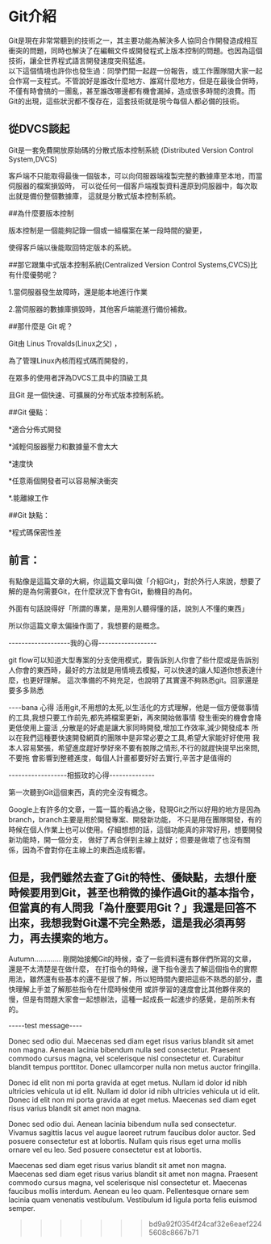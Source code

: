 ﻿# Git介紹
Git是現在非常常聽到的技術之一，其主要功能為解決多人協同合作開發造成相互衝突的問題，同時也解決了在編輯文件或開發程式上版本控制的問題。也因為這個技術，讓全世界程式語言開發速度突飛猛進。  
以下這個情境也許你也發生過：同學們間一起趕一份報告，或工作團隊間大家一起合作寫一支程式。不管說好是誰改什麼地方、誰寫什麼地方，但是在最後合併時，不僅有時會搞的一團亂，甚至誰改哪邊都有機會漏掉，造成很多時間的浪費。而Git的出現，這些狀況都不復存在，這套技術就是現今每個人都必備的技術。

## 從DVCS談起

Git是一套免費開放原始碼的分散式版本控制系統 (Distributed Version Control System,DVCS)

客戶端不只能取得最後一個版本，可以向伺服器端複製完整的數據庫至本地，而當伺服器的檔案損毀時，
可以從任何一個客戶端複製資料還原到伺服器中，每次取出就是備份整個數據庫，
這就是分散式版本控制系統。

##為什麼要版本控制

版本控制是一個能夠記錄一個或一組檔案在某一段時間的變更，

使得客戶端以後能取回特定版本的系統。


##那它跟集中式版本控制系統(Centralized Version Control Systems,CVCS)比有什麼優勢呢？

1.當伺服器發生故障時，還是能本地進行作業

2.當伺服器的數據庫損毀時，其他客戶端能進行備份補救。

##那什麼是 Git 呢？

Git由 Linus Trovalds(Linux之父)  ，

為了管理Linux內核而程式碼而開發的，

在眾多的使用者評為DVCS工具中的頂級工具

且Git 是一個快速、可擴展的分布式版本控制系統。



##Git 優點：

*適合分佈式開發

*減輕伺服器壓力和數據量不會太大

*速度快

*任意兩個開發者可以容易解決衝突

*.能離線工作


##Git 缺點：

*程式碼保密性差


## 前言：
有點像是這篇文章的大綱，你這篇文章叫做「介紹Git」，對於外行人來說，想要了解的是為何需要Git，在什麼狀況下會有Git，動機目的為何。

外面有句話說得好「所謂的專業，是用別人聽得懂的話，說別人不懂的東西」

所以你這篇文章太偏操作面了，我想要的是概念。

-------------------我的心得------------------

git flow可以知道大型專案的分支使用模式，要告訴別人你會了些什麼或是告訴別人你會的東西時，最好的方法就是用情境去模擬，可以快速的讓人知道你想表達什麼，也更好理解。
這次準備的不夠充足，也說明了其實還不夠熟悉git。回家還是要多多熟悉

----bana 心得
活用git,不用想的太死,以生活化的方式理解，他是一個方便做事情的工具,我想只要工作前先,都先將檔案更新，再來開始做事情
發生衝突的機會會降更低使用上靈活  ,分散是的好處是讓大家同時開發,增加工作效率,減少開發成本
所以在我們這種要快速開發網頁的團隊中是非常必要之工具,希望大家能好好使用
我本人容易緊張，希望進度趕好學好來不要有脫隊之情形,不行的就趕快提早出來問,不要拖
會影響到整體進度，每個人計畫都要好好去實行,辛苦才是值得的


------------------相振玫的心得--------------

第一次聽到Git這個東西，真的完全沒有概念。

Google上有許多的文章，一篇一篇的看過之後，發現Git之所以好用的地方是因為branch，branch主要是用於開發專案、開發新功能，
不只是用在團隊開發，有的時候在個人作業上也可以使用。仔細想想的話，這個功能真的非常好用，想要開發新功能時，開一個分支，
做好了再合併到主線上就好；但要是做壞了也沒有關係，因為不會對你在主線上的東西造成影響。

但是，我們雖然去查了Git的特性、優缺點，去想什麼時候要用到Git，甚至也稍微的操作過Git的基本指令，
但當真的有人問我「為什麼要用Git？」我還是回答不出來，我想我對Git還不完全熟悉，這是我必須再努力，再去摸索的地方。
----------------------
Autumn.............
剛開始接觸Git的時候，查了一些資料還有夥伴們所寫的文章，還是不太清楚是在做什麼，
在打指令的時候，邊下指令邊去了解這個指令的實際用法，雖然還有些基本的還不是很了解，所以短時間內要把這些不熟悉的部分，盡快理解上手並了解那些指令在什麼時候使用
或許學習的速度會比其他夥伴來的慢，但是有問題大家會一起想辦法，這種一起成長一起進步的感覺，是前所未有的。

-----test message----

Donec sed odio dui. Maecenas sed diam eget risus varius blandit sit amet non magna. Aenean lacinia bibendum nulla sed consectetur. Praesent commodo cursus magna, vel scelerisque nisl consectetur et. Curabitur blandit tempus porttitor. Donec ullamcorper nulla non metus auctor fringilla.

Donec id elit non mi porta gravida at eget metus. Nullam id dolor id nibh ultricies vehicula ut id elit. Nullam id dolor id nibh ultricies vehicula ut id elit. Donec id elit non mi porta gravida at eget metus. Maecenas sed diam eget risus varius blandit sit amet non magna.

Donec sed odio dui. Aenean lacinia bibendum nulla sed consectetur. Vivamus sagittis lacus vel augue laoreet rutrum faucibus dolor auctor. Sed posuere consectetur est at lobortis. Nullam quis risus eget urna mollis ornare vel eu leo. Sed posuere consectetur est at lobortis.

Maecenas sed diam eget risus varius blandit sit amet non magna. Maecenas sed diam eget risus varius blandit sit amet non magna. Praesent commodo cursus magna, vel scelerisque nisl consectetur et. Maecenas faucibus mollis interdum. Aenean eu leo quam. Pellentesque ornare sem lacinia quam venenatis vestibulum. Vestibulum id ligula porta felis euismod semper.
>>>>>>> bd9a92f0354f24caf32e6eaef2245608c8667b71
